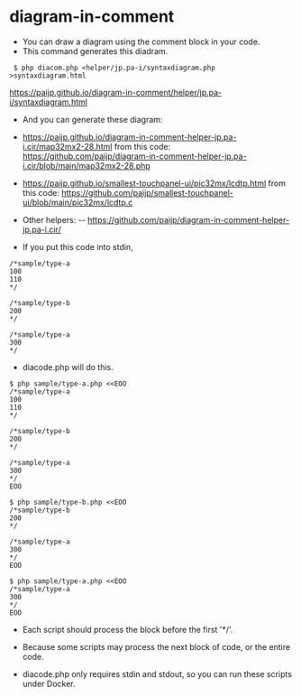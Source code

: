 # diagram-in-comment

- You can draw a diagram using the comment block in your code.
- This command generates this diadram.

```
 $ php diacom.php <helper/jp.pa-i/syntaxdiagram.php >syntaxdiagram.html
```

https://paijp.github.io/diagram-in-comment/helper/jp.pa-i/syntaxdiagram.html

- And you can generate these diagram:
- https://paijp.github.io/diagram-in-comment-helper-jp.pa-i.cir/map32mx2-28.html from this code: https://github.com/paijp/diagram-in-comment-helper-jp.pa-i.cir/blob/main/map32mx2-28.php
- https://paijp.github.io/smallest-touchpanel-ui/pic32mx/lcdtp.html from this code: https://github.com/paijp/smallest-touchpanel-ui/blob/main/pic32mx/lcdtp.c



- Other helpers:
-- https://github.com/paijp/diagram-in-comment-helper-jp.pa-i.cir/



- If you put this code into stdin, 

```
/*sample/type-a
100
110
*/

/*sample/type-b
200
*/

/*sample/type-a
300
*/
```

- diacode.php will do this.

```
$ php sample/type-a.php <<EOO
/*sample/type-a
100
110
*/

/*sample/type-b
200
*/

/*sample/type-a
300
*/
EOO

$ php sample/type-b.php <<EOO
/*sample/type-b
200
*/

/*sample/type-a
300
*/
EOO

$ php sample/type-a.php <<EOO
/*sample/type-a
300
*/
EOO
```

- Each script should process the block before the first '*/'.
- Because some scripts may process the next block of code, or the entire code.

- diacode.php only requires stdin and stdout, so you can run these scripts under Docker.
